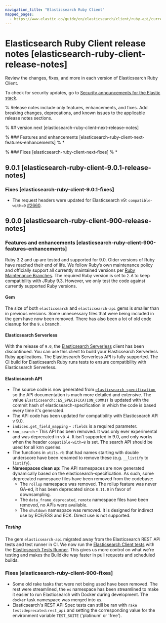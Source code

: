 ```yaml
---
navigation_title: "Elasticsearch Ruby Client"
mapped_pages:
  - https://www.elastic.co/guide/en/elasticsearch/client/ruby-api/current/release_notes.html
---
```


# Elasticsearch Ruby Client release notes [elasticsearch-ruby-client-release-notes]

Review the changes, fixes, and more in each version of Elasticsearch Ruby Client.

To check for security updates, go to [Security announcements for the Elastic stack](https://discuss.elastic.co/c/announcements/security-announcements/31).

% Release notes include only features, enhancements, and fixes. Add breaking changes, deprecations, and known issues to the applicable release notes sections.

% ## version.next [elasticsearch-ruby-client-next-release-notes]

% ### Features and enhancements [elasticsearch-ruby-client-next-features-enhancements]
% *

% ### Fixes [elasticsearch-ruby-client-next-fixes]
% *

## 9.0.1 [elasticsearch-ruby-client-9.0.1-release-notes]

### Fixes [elasticsearch-ruby-client-9.0.1-fixes]

- The request headers were updated for Elasticsearch v9: `compatible-with=9` [#2660](https://github.com/elastic/elasticsearch-ruby/pull/2660).

## 9.0.0 [elasticsearch-ruby-client-900-release-notes]

### Features and enhancements [elasticsearch-ruby-client-900-features-enhancements]

Ruby 3.2 and up are tested and supported for 9.0. Older versions of Ruby have reached their end of life. We follow Ruby’s own maintenance policy and officially support all currently maintained versions per [Ruby Maintenance Branches](https://www.ruby-lang.org/en/downloads/branches/). The required Ruby version is set to `2.6` to keep compatibility with JRuby 9.3. However, we only test the code against currently supported Ruby versions.

#### Gem

The size of both `elasticsearch` and `elasticsearch-api` gems is smaller than in previous versions. Some unnecessary files that were being included in the gem have now been removed. There has also been a lot of old code cleanup for the `9.x` branch.

#### Elasticsearch Serverless

With the release of `9.0`, the [Elasticsearch Serverless](https://github.com/elastic/elasticsearch-serverless-ruby) client has been discontinued. You can use this client to build your Elasticsearch Serverless Ruby applications. The Elasticsearch Serverless API is fully supported. The CI build for Elasticsearch Ruby runs tests to ensure compatibility with Elasticsearch Serverless.

#### Elasticsearch API

* The source code is now generated from [`elasticsearch-specification`](https://github.com/elastic/elasticsearch-specification/), so the API documentation is much more detailed and extensive. The value `Elasticsearch::ES_SPECIFICATION_COMMIT` is updated with the commit hash of elasticsearch-specification in which the code is based every time it's generated.
* The API code has been updated for compatibility with Elasticsearch API v 9.0.
* `indices.get_field_mapping` - `:fields` is a required parameter.
* `knn_search` - This API has been removed. It was only ever experimental and was deprecated in v`8.4`. It isn't supported in 9.0, and only works when the header `compatible-with=8` is set. The search API should be used for all knn queries.
* The functions in `utils.rb` that had names starting with double underscore have been renamed to remove these (e.g. `__listify` to `listify`).
* **Namespaces clean up**: The API namespaces are now generated dynamically based on the elasticsearch-specification. As such, some deprecated namespace files have been removed from the codebase:
  * The `rollup` namespace was removed. The rollup feature was never GA-ed, it has been deprecated since `8.11.0` in favor of downsampling.
  * The `data_frame_deprecated`, `remote` namespace files have been removed, no APIs were available.
  * The `shutdown` namespace was removed. It is designed for indirect use by ECE/ESS and ECK. Direct use is not supported.

##### Testing

The gem `elasticsearch-api` migrated away from the Elasticsearch REST API tests and test runner in CI. We now run the [Elasticsearch Client tests](https://github.com/elastic/elasticsearch-clients-tests/) with the [Elasticsearch Tests Runner](https://github.com/elastic/es-test-runner-ruby). This gives us more control on what we're testing and makes the Buildkite way faster in pull requests and scheduled builds.

### Fixes [elasticsearch-ruby-client-900-fixes]

* Some old rake tasks that were not being used have been removed. The rest were streamlined, the `es` namespace has been streamlined to make it easier to run Elasticsearch with Docker during development. The `docker` task namespace was merged into `es`.
* Elasticsearch's REST API Spec tests can still be ran with `rake test:deprecated:rest_api` and setting the corresponding value for the environment variable `TEST_SUITE` ('platinum' or 'free').
